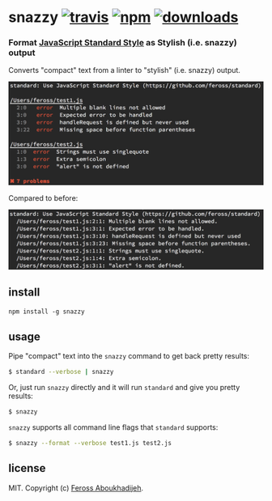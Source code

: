 # snazzy [![travis][travis-image]][travis-url] [![npm][npm-image]][npm-url] [![downloads][downloads-image]][downloads-url]

[travis-image]: https://img.shields.io/travis/feross/snazzy.svg?style=flat
[travis-url]: https://travis-ci.org/feross/snazzy
[npm-image]: https://img.shields.io/npm/v/snazzy.svg?style=flat
[npm-url]: https://npmjs.org/package/snazzy
[downloads-image]: https://img.shields.io/npm/dm/snazzy.svg?style=flat
[downloads-url]: https://npmjs.org/package/snazzy

### Format [JavaScript Standard Style](https://github.com/feross/standard) as Stylish (i.e. snazzy) output

Converts "compact" text from a linter to "stylish" (i.e. snazzy) output.

![after](img/after.png)

Compared to before:

![before](img/before.png)

## install

```
npm install -g snazzy
```

## usage

Pipe "compact" text into the `snazzy` command to get back pretty results:

```bash
$ standard --verbose | snazzy
```

Or, just run `snazzy` directly and it will run `standard` and give you pretty results:

```bash
$ snazzy
```

`snazzy` supports all command line flags that `standard` supports:

```bash
$ snazzy --format --verbose test1.js test2.js
```

## license

MIT. Copyright (c) [Feross Aboukhadijeh](http://feross.org).

